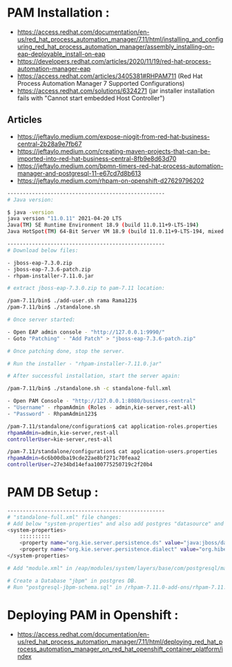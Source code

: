 # PAM Installation :

- https://access.redhat.com/documentation/en-us/red_hat_process_automation_manager/7.11/html/installing_and_configuring_red_hat_process_automation_manager/assembly_installing-on-eap-deployable_install-on-eap
- https://developers.redhat.com/articles/2020/11/19/red-hat-process-automation-manager-eap
- https://access.redhat.com/articles/3405381#RHPAM711 (Red Hat Process Automation Manager 7 Supported Configurations)
- https://access.redhat.com/solutions/6324271 (jar installer installation fails with "Cannot start embedded Host Controller")

## Articles

- https://jeftaylo.medium.com/expose-niogit-from-red-hat-business-central-2b28a9e7fb67
- https://jeftaylo.medium.com/creating-maven-projects-that-can-be-imported-into-red-hat-business-central-8fb9e8d63d70
- https://jeftaylo.medium.com/bpmn-timers-red-hat-process-automation-manager-and-postgresql-11-e67cd7d8b613
- https://jeftaylo.medium.com/rhpam-on-openshift-d27629796202

```sh
---------------------------------------------------
# Java version:

$ java -version
java version "11.0.11" 2021-04-20 LTS
Java(TM) SE Runtime Environment 18.9 (build 11.0.11+9-LTS-194)
Java HotSpot(TM) 64-Bit Server VM 18.9 (build 11.0.11+9-LTS-194, mixed mode)

---------------------------------------------------
# Download below files:

- jboss-eap-7.3.0.zip
- jboss-eap-7.3.6-patch.zip
- rhpam-installer-7.11.0.jar

# extract jboss-eap-7.3.0.zip to pam-7.11 location:

/pam-7.11/bin$ ./add-user.sh rama Rama123$
/pam-7.11/bin$ ./standalone.sh

# Once server started:

- Open EAP admin console - "http://127.0.0.1:9990/"
- Goto "Patching" - "Add Patch" > "jboss-eap-7.3.6-patch.zip"

# Once patching done, stop the server.

# Run the installer - "rhpam-installer-7.11.0.jar"

# After successful installation, start the server again:

/pam-7.11/bin$ ./standalone.sh -c standalone-full.xml

- Open PAM Console - "http://127.0.0.1:8080/business-central"
- "Username" - rhpamAdmin (Roles - admin,kie-server,rest-all)
- "Password" - RhpamAdmin123$

/pam-7.11/standalone/configuration$ cat application-roles.properties
rhpamAdmin=admin,kie-server,rest-all
controllerUser=kie-server,rest-all

/pam-7.11/standalone/configuration$ cat application-users.properties
rhpamAdmin=6c6b00dba19cde22ae8bf271c70feaa2
controllerUser=27e34bd14efaa100775250719c2f20b4

```

# PAM DB Setup :

```sh
---------------------------------------------------
# "standalone-full.xml" file changes:
# Add below "system-properties" and also add postgres "datasource" and "driver":
<system-properties>
    ::::::::::
    <property name="org.kie.server.persistence.ds" value="java:jboss/datasources/KieServerDS"/>
    <property name="org.kie.server.persistence.dialect" value="org.hibernate.dialect.PostgreSQLDialect"/>
</system-properties>

# Add "module.xml" in /eap/modules/system/layers/base/com/postgresql/main Dir with "postgres driver jar"

# Create a Database "jbpm" in postgres DB.
# Run "postgresql-jbpm-schema.sql" in /rhpam-7.11.0-add-ons/rhpam-7.11.0-migration-tool/ddl-scripts/postgresql Dir.

```

# Deploying PAM in Openshift :

- https://access.redhat.com/documentation/en-us/red_hat_process_automation_manager/7.11/html/deploying_red_hat_process_automation_manager_on_red_hat_openshift_container_platform/index
